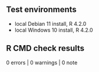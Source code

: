 ## Test environments
* local Debian 11 install, R 4.2.0
* local Windows 10 install, R 4.2.0

## R CMD check results

0 errors | 0 warnings | 0 note

